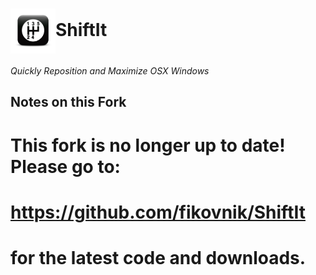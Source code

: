 <h1><img src="https://github.com/fikovnik/ShiftIt/raw/master/artwork/ShiftIt.png" width="72" height="72" valign="middle"/>ShiftIt </h1>

*Quickly Reposition and Maximize OSX Windows*

Notes on this Fork
------------------

# This fork is no longer up to date! Please go to:

# https://github.com/fikovnik/ShiftIt

# for the latest code and downloads.
